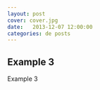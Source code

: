 ```yaml
---
layout: post
cover: cover.jpg
date:   2013-12-07 12:00:00
categories: de posts
---
```


## Example 3

Example 3
